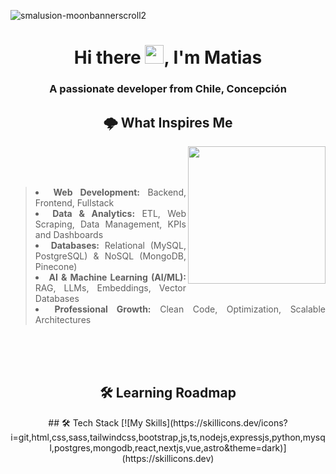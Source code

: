 ![smalusion-moonbannerscroll2](https://user-images.githubusercontent.com/98131860/201795114-a80f3306-adcb-43a0-b28f-b5818c3ae887.gif)


<h1 align="center">Hi there <img src="https://raw.githubusercontent.com/aemmadi/aemmadi/master/wave.gif" width="30">, I'm Matias</h1>
<h3 align="center">A passionate developer from Chile, Concepción</h3>

<div align="justify">
    <h2 align= "center"> 🌩 What Inspires Me </h2>
    <img src="https://i.giphy.com/media/ygwYWMzryjq2ka87QY/giphy.webp" align="right" width="220" height="220">
<br><br><br>
     <blockquote>
      <li><b>Web Development:</b> Backend, Frontend, Fullstack</li>
      <li><b>Data & Analytics:</b> ETL, Web Scraping, Data Management, KPIs and Dashboards</li>
      <li><b>Databases:</b> Relational (MySQL, PostgreSQL) & NoSQL (MongoDB, Pinecone)</li>
      <li><b>AI & Machine Learning (AI/ML):</b> RAG, LLMs, Embeddings, Vector Databases</li>
      <li><b>Professional Growth:</b> Clean Code, Optimization, Scalable Architectures</li>
     </blockquote>
</div>

<br><br><br>
<h2 align="center"> 🛠 Learning Roadmap </h2>
<div align="center">
    ## 🛠️ Tech Stack
    [![My Skills](https://skillicons.dev/icons?i=git,html,css,sass,tailwindcss,bootstrap,js,ts,nodejs,expressjs,python,mysql,postgres,mongodb,react,nextjs,vue,astro&theme=dark)](https://skillicons.dev)
</div>
